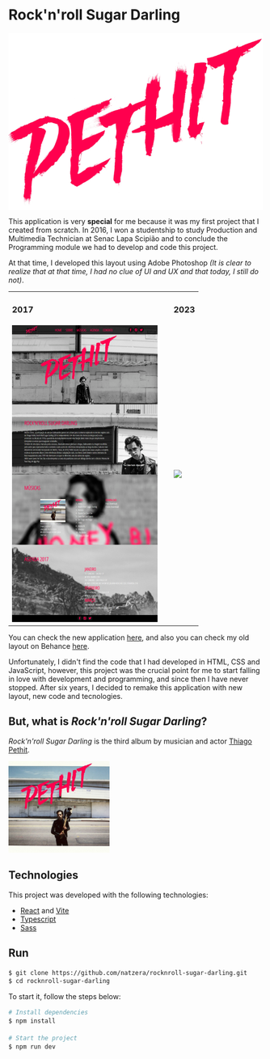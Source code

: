 # Rock'n'roll Sugar Darling
<p align="center">
  <img src="./public/../src/assets/logo-pethit.png" align="center" />
</p>

This application is very **special** for me because it was my first project that I created from scratch. In 2016, I won a studentship to study Production and Multimedia Technician at Senac Lapa Scipião and to conclude the Programming module we had to develop and code this project.

At that time, I developed this layout using Adobe Photoshop *(It is clear to realize that at that time, I had no clue of UI and UX and that today, I still do not)*.

<table border="0" class="">
  <tbody>
   <tr>
      <td>
        <h3>2017</h3>
      </td>
      <td>
        &nbsp;
      <td>
       <h3>2023</h3>
      </td>
    </tr>
    <tr>
      <td>
        <img src="./public/0f999978586015.5ca93be5a36ef.png" width="288" />
      </td>
      <td>
        &nbsp;
      <td>
        <img src="./public/screencapture.png" width="320" />
      </td>
    </tr>
  </tbody>
</table>

You can check the new application [here](https://natzera.github.io/rocknroll-sugar-darling/), and also you can check my old layout on Behance [here](https://www.behance.net/gallery/78586015/SITE-THIAGO-PETHIT-2017). 

Unfortunately, I didn't find the code that I had developed in HTML, CSS and JavaScript, however, this project was the crucial point for me to start falling in love with development and programming, and since then I have never stopped. After six years, I decided to remake this application with new layout, new code and tecnologies. 


## But, what is *Rock'n'roll Sugar Darling*?
*Rock'n'roll Sugar Darling* is the third album by musician and actor [Thiago Pethit](https://pt.wikipedia.org/wiki/Thiago_Pethit).

<img src="./public/cd-thiago-pethit.jpg" width="200" />

## Technologies
This project was developed with the following technologies:
- [React](https://reactjs.org/) and [Vite](https://vitejs.dev)
- [Typescript](https://www.typescriptlang.org/)
- [Sass](https://sass-lang.com)

## Run

```bash
$ git clone https://github.com/natzera/rocknroll-sugar-darling.git
$ cd rocknroll-sugar-darling
```

To start it, follow the steps below:
```bash
# Install dependencies
$ npm install

# Start the project
$ npm run dev
```
